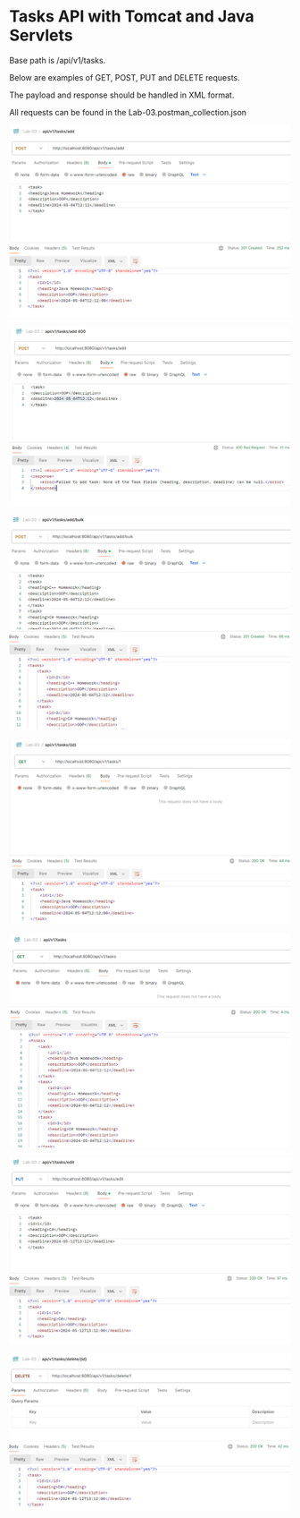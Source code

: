 # Tasks API with Tomcat and Java Servlets

Base path is /api/v1/tasks.

Below are examples of GET, POST, PUT and DELETE requests.

The payload and response should be handled in XML format.

All requests can be found in the Lab-03.postman_collection.json

![img.png](images/img.png)

![img_1.png](images/img_1.png)

![img_2.png](images/img_2.png)

![img_3.png](images/img_3.png)

![img_4.png](images/img_4.png)

![img_5.png](images/img_5.png)

![img_6.png](images/img_6.png)

